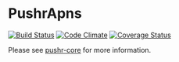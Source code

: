 # PushrApns

[![Build Status](https://travis-ci.org/9to5/pushr-apns.svg?branch=master)](https://travis-ci.org/9to5/pushr-apns)
[![Code Climate](https://codeclimate.com/github/9to5/pushr-apns.png)](https://codeclimate.com/github/9to5/pushr-apns)
[![Coverage Status](https://coveralls.io/repos/9to5/pushr-apns/badge.png)](https://coveralls.io/r/9to5/pushr-apns)

Please see [pushr-core](https://github.com/9to5/pushr-core) for more information.
